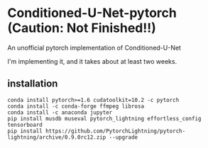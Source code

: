 # Conditioned-U-Net-pytorch (Caution: Not Finished!!)
An unofficial pytorch implementation of Conditioned-U-Net

I'm implementing it, and it takes about at least two weeks.

## installation

```
conda install pytorch>=1.6 cudatoolkit=10.2 -c pytorch
conda install -c conda-forge ffmpeg librosa
conda install -c anaconda jupyter
pip install musdb museval pytorch_lightning effortless_config tensorboard
pip install https://github.com/PytorchLightning/pytorch-lightning/archive/0.9.0rc12.zip --upgrade
```

